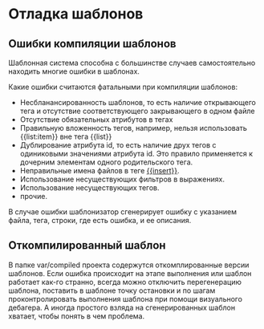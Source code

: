 # Отладка шаблонов
## Ошибки компиляции шаблонов
Шаблонная система способна с большинстве случаев самостоятельно находить многие ошибки в шаблонах.

Какие ошибки считаются фатальными при компиляции шаблонов:

* Несбланансированность шаблонов, то есть наличие открывающего тега и отсутствие соответствующего закрывающего в одном файле
* Отсутствие обязательных атрибутов в тегах
* Правильную вложенность тегов, например, нельзя использовать {{list:item}} вне тега {{list}}
* Дублирование атрибута id, то есть наличие друх тегов с одиниковыми значениями атрибута id. Это правило применяется к дочерним элементам одного родительского тега.
* Неправильные имена файлов в теге [{{insert}}](./tags/core_tags/insert_tag.md).
* Использование несуществующих фильтров в выражениях.
* Использование несуществующих тегов.
* прочие.

В случае ошибки шаблонизатор сгенерирует ошибку с указанием файла, тега, строки, где есть ошибка, и ее описания.

## Откомпилированный шаблон
В папке var/compiled проекта содержутся откомплированные версии шаблонов. Если ошибка происходит на этапе выполнения или шаблон работает как-го странно, всегда можно отключить перегенерацию шаблона, поставить в шаблоне точку остановки и по шагам проконтролировать выполнения шаблона при помощи визуального дебагера. А иногда простого взляда на сгенерированных шаблон хватает, чтобы понять в чем проблема.
